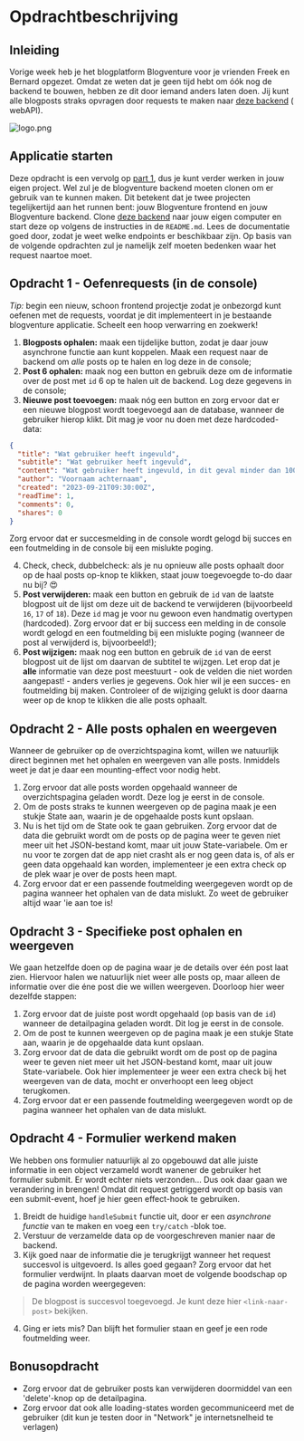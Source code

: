 # Opdrachtbeschrijving

## Inleiding

Vorige week heb je het blogplatform Blogventure voor je vrienden Freek en Bernard opgezet. Omdat ze weten dat je geen
tijd hebt om óók nog de backend te bouwen, hebben ze dit door iemand anders laten doen. Jij kunt alle blogposts straks
opvragen door requests te maken naar [deze backend](https://github.com/hogeschoolnovi/frontend-fake-blog-database) (
webAPI).

![logo.png](src/assets/logo-black.png)

## Applicatie starten

Deze opdracht is een vervolg op [part 1](https://github.com/hogeschoolnovi/frontend-react-blog-part1), dus je kunt
verder werken in jouw eigen project. Wel zul je de blogventure
backend moeten clonen om er gebruik van te kunnen maken. Dit betekent dat je twee projecten tegelijkertijd aan het
runnen bent:
jouw Blogventure frontend en jouw Blogventure backend.
Clone [deze backend](https://github.com/hogeschoolnovi/frontend-fake-blog-database) naar jouw eigen computer en start
deze op
volgens de instructies in de `README.md`. Lees de documentatie goed door, zodat je weet welke endpoints
er beschikbaar zijn. Op basis van de volgende opdrachten zul je namelijk zelf moeten bedenken waar het request naartoe
moet.

## Opdracht 1 - Oefenrequests (in de console)

_Tip:_ begin een nieuw, schoon frontend projectje zodat je onbezorgd kunt oefenen met de requests, voordat je dit
implementeert in je bestaande blogventure applicatie. Scheelt een hoop verwarring en zoekwerk!

1. **Blogposts ophalen:** maak een tijdelijke button, zodat je daar jouw asynchrone functie aan kunt koppelen. Maak een
   request naar de backend om _alle_ posts op te halen en log deze in de console;
2. **Post 6 ophalen:** maak nog een button en gebruik deze om de informatie over de post met `id` 6 op te halen uit de
   backend. Log deze gegevens in de console;
3. **Nieuwe post toevoegen:** maak nóg een button en zorg ervoor dat er een nieuwe blogpost wordt toegevoegd aan de
   database,
   wanneer de gebruiker hierop klikt. Dit mag je voor nu doen met deze hardcoded-data:

```json
{
  "title": "Wat gebruiker heeft ingevuld",
  "subtitle": "Wat gebruiker heeft ingevuld",
  "content": "Wat gebruiker heeft ingevuld, in dit geval minder dan 100 woorden",
  "author": "Voornaam achternaam",
  "created": "2023-09-21T09:30:00Z",
  "readTime": 1,
  "comments": 0,
  "shares": 0
}
```

Zorg ervoor dat er succesmelding in de console wordt gelogd bij succes en een foutmelding in de console bij een mislukte
poging.

4. Check, check, dubbelcheck: als je nu opnieuw alle posts ophaalt door op de haal posts op-knop te klikken, staat jouw
   toegevoegde to-do daar nu bij? 😍
5. **Post verwijderen:** maak een button en gebruik de `id` van de laatste blogpost uit de lijst om deze uit de backend
   te
   verwijderen (bijvoorbeeld `16`, `17` of `18`). Deze `id` mag je voor nu gewoon even handmatig overtypen (hardcoded).
   Zorg ervoor dat er bij success een
   melding in de console wordt gelogd en een foutmelding bij een mislukte poging (wanneer de post al verwijderd is,
   bijvoorbeeld!);
6. **Post wijzigen:** maak nog een button en gebruik de `id` van de eerst blogpost uit de lijst om daarvan de subtitel
   te wijzgen. Let erop dat je **alle** informatie van deze post meestuurt - ook de velden die niet
   worden aangepast! - anders verlies je gegevens. Ook hier wil je een succes- en foutmelding bij maken. Controleer of
   de wijziging gelukt is door daarna weer op de knop te klikken die alle posts ophaalt.

## Opdracht 2 - Alle posts ophalen en weergeven

Wanneer de gebruiker op de overzichtspagina komt, willen we natuurlijk direct beginnen met het ophalen en weergeven van
alle posts. Inmiddels weet je dat je daar een mounting-effect voor nodig hebt.

1. Zorg ervoor dat alle posts worden opgehaald wanneer de overzichtspagina geladen wordt. Deze log je eerst in de
   console.
2. Om de posts straks te kunnen weergeven op de pagina maak je een stukje State aan, waarin je de opgehaalde posts kunt
   opslaan.
3. Nu is het tijd om de State ook te gaan gebruiken. Zorg ervoor dat de data die gebruikt wordt om de posts op de pagina
   weer te geven niet
   meer uit het JSON-bestand komt, maar uit jouw State-variabele. Om er nu voor te zorgen dat de app niet crasht als er
   nog geen
   data is, of als er geen data opgehaald kan worden, implementeer je een extra check op de plek waar je over de posts
   heen mapt.
4. Zorg ervoor dat er een passende foutmelding weergegeven wordt op de pagina wanneer het ophalen van de data mislukt.
   Zo weet de gebruiker altijd waar 'ie aan toe is!

## Opdracht 3 - Specifieke post ophalen en weergeven

We gaan hetzelfde doen op de pagina waar je de details over één post laat zien. Hiervoor halen we natuurlijk niet weer
alle posts op, maar alleen de informatie over die éne post die we willen weergeven. Doorloop hier weer dezelfde stappen:

1. Zorg ervoor dat de juiste post wordt opgehaald (op basis van de `id`) wanneer de detailpagina geladen wordt. Dit log
   je eerst in de console.
2. Om de post te kunnen weergeven op de pagina maak je een stukje State aan, waarin je de opgehaalde data kunt
   opslaan.
3. Zorg ervoor dat de data die gebruikt wordt om de post op de pagina weer te geven niet
   meer uit het JSON-bestand komt, maar uit jouw State-variabele. Ook hier implementeer je weer een extra check bij het
   weergeven van de data, mocht er onverhoopt een leeg object terugkomen.
4. Zorg ervoor dat er een passende foutmelding weergegeven wordt op de pagina wanneer het ophalen van de data mislukt.

## Opdracht 4 - Formulier werkend maken

We hebben ons formulier natuurlijk al zo opgebouwd dat alle juiste informatie in een object verzameld wordt wanener de
gebruiker het formulier submit. Er wordt echter niets verzonden... Dus ook daar gaan we verandering in brengen! Omdat
dit request getriggerd wordt op basis van een submit-event, hoef je hier geen effect-hook te gebruiken.

1. Breidt de huidige `handleSubmit` functie uit, door er een _asynchrone functie_ van te maken en voeg een `try/catch`
   -blok toe.
2. Verstuur de verzamelde data op de voorgeschreven manier naar de backend.
3. Kijk goed naar de informatie die je terugkrijgt wanneer het request succesvol is uitgevoerd. Is alles goed gegaan?
   Zorg ervoor dat het formulier verdwijnt. In plaats daarvan moet de volgende boodschap op de pagina worden weergegeven:

> De blogpost is succesvol toegevoegd. Je kunt deze hier `<link-naar-post>` bekijken.

4. Ging er iets mis? Dan blijft het formulier staan en geef je een rode foutmelding weer.

## Bonusopdracht
* Zorg ervoor dat de gebruiker posts kan verwijderen doormiddel van een 'delete'-knop op de detailpagina.
* Zorg ervoor dat ook alle loading-states worden gecommuniceerd met de gebruiker (dit kun je testen door in "Network" je internetsnelheid te verlagen)
